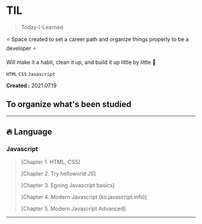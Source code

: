 # TIL

> Today-I-Learned

:star: Space created to set a career path and organize things properly to be a developer :star:

Will make it a habit, clean it up, and build it up little by little 👏

`HTML` `CSS`  `Javascript` <!--`React` `Typescript` `Node`-->

**Created :** 2021.07.19  
## To organize what's been studied

--- 

## 🔥 Language

### Javascript

<!-- > **ETC**-->
> [Chapter 1. HTML, CSS] 
> 
> [Chapter 2. Try helloworld JS]
> 
> [Chapter 3. Egoing Javascript basics]
> 
> [Chapter 4. Modern Javascript (ko.javascript.info)]
> 
> [Chapter 5. Modern Javascript Advanced]
> 

---
